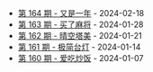 * [第 164 期 - 又是一年](https://weekly.tw93.fun/posts/164-又是一年) - 2024-02-18
* [第 163 期 - 买了麻将](https://weekly.tw93.fun/posts/163-买了麻将) - 2024-01-28
* [第 162 期 - 晴空塔美](https://weekly.tw93.fun/posts/162-晴空塔美) - 2024-01-21
* [第 161 期 - 极简台灯](https://weekly.tw93.fun/posts/161-极简台灯) - 2024-01-14
* [第 160 期 - 爱吃炒饭](https://weekly.tw93.fun/posts/160-爱吃炒饭) - 2024-01-07
